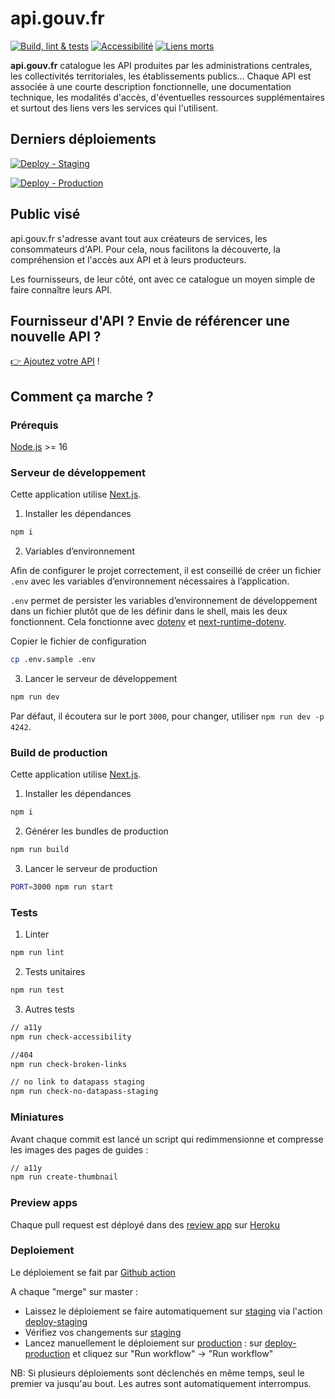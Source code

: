 # api.gouv.fr

[![Build, lint & tests](https://github.com/betagouv/api.gouv.fr/actions/workflows/pre-merge.yml/badge.svg)](https://github.com/betagouv/api.gouv.fr/actions/workflows/pre-merge.yml)
[![Accessibilité](https://github.com/betagouv/api.gouv.fr/actions/workflows/check-accessibility.yml/badge.svg)](https://github.com/betagouv/api.gouv.fr/actions/workflows/check-accessibility.yml)
[![Liens morts](https://github.com/betagouv/api.gouv.fr/actions/workflows/check-broken-links.yml/badge.svg)](https://github.com/betagouv/api.gouv.fr/actions/workflows/check-broken-links.yml)

**api.gouv.fr** catalogue les API produites par les administrations centrales, les
collectivités territoriales, les établissements publics… Chaque API est
associée à une courte description fonctionnelle, une documentation technique,
les modalités d'accès, d'éventuelles ressources supplémentaires et surtout des
liens vers les services qui l'utilisent.

## Derniers déploiements

[![Deploy - Staging](https://github.com/betagouv/api.gouv.fr/actions/workflows/deploy-staging.yml/badge.svg)](https://github.com/betagouv/api.gouv.fr/actions/workflows/deploy-staging.yml)

[![Deploy - Production](https://github.com/betagouv/api.gouv.fr/actions/workflows/deploy-production.yml/badge.svg)](https://github.com/betagouv/api.gouv.fr/actions/workflows/deploy-production.yml)

## Public visé

api.gouv.fr s'adresse avant tout aux créateurs de services, les consommateurs
d'API. Pour cela, nous facilitons la découverte, la compréhension et l'accès
aux API et à leurs producteurs.

Les fournisseurs, de leur côté, ont avec ce catalogue un moyen simple de faire connaître leurs API.

## Fournisseur d'API ? Envie de référencer une nouvelle API ?

[👉 Ajoutez votre API](https://api.gouv.fr/nouvelle-api) !

## Comment ça marche ?

### Prérequis

[Node.js](https://nodejs.org/en/) >= 16

### Serveur de développement

Cette application utilise [Next.js](https://github.com/zeit/next.js).

1. Installer les dépendances

```bash
npm i
```

2. Variables d’environnement

Afin de configurer le projet correctement, il est conseillé de créer un fichier `.env` avec les variables d’environnement nécessaires à l’application.

`.env` permet de persister les variables d’environnement de développement dans un fichier plutôt que de les définir dans le shell, mais les deux fonctionnent. Cela fonctionne avec [dotenv](https://github.com/motdotla/dotenv) et [next-runtime-dotenv](https://github.com/tusbar/next-runtime-dotenv).

Copier le fichier de configuration

```bash
cp .env.sample .env
```

3. Lancer le serveur de développement

```bash
npm run dev
```

Par défaut, il écoutera sur le port `3000`, pour changer, utiliser `npm run dev -p 4242`.

### Build de production

Cette application utilise [Next.js](https://github.com/zeit/next.js).

1. Installer les dépendances

```bash
npm i
```

2. Générer les bundles de production

```bash
npm run build
```

3. Lancer le serveur de production

```bash
PORT=3000 npm run start
```



### Tests

1. Linter

```bash
npm run lint
```

2. Tests unitaires

```bash
npm run test
```

3. Autres tests

```bash
// a11y
npm run check-accessibility

//404
npm run check-broken-links

// no link to datapass staging
npm run check-no-datapass-staging
```

### Miniatures

Avant chaque commit est lancé un script qui redimmensionne et compresse les images des pages de guides :

```bash
// a11y
npm run create-thumbnail
```

### Preview apps

Chaque pull request est déployé dans des [review app](https://devcenter.heroku.com/articles/github-integration-review-apps) sur [Heroku](https://dashboard.heroku.com/)

### Deploiement

Le déploiement se fait par [Github action](https://github.com/betagouv/api.gouv.fr/actions)

A chaque "merge" sur master : 

- Laissez le déploiement se faire automatiquement sur [staging](https://staging.api.gouv.fr) via l'action [deploy-staging](https://github.com/betagouv/api.gouv.fr/actions/workflows/deploy-staging.yml)
- Vérifiez vos changements sur [staging](https://staging.api.gouv.fr)
- Lancez manuellement le déploiement sur [production](https://api.gouv.fr) : sur [deploy-production](https://github.com/betagouv/api.gouv.fr/actions/workflows/deploy-production.yml) et cliquez sur "Run workflow" -> "Run workflow"

NB: Si plusieurs déploiements sont déclenchés en même temps, seul le premier va jusqu'au bout. Les autres sont automatiquement interrompus.


